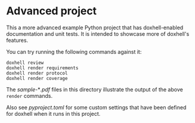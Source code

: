 # Advanced project
This a more advanced example Python project that has doxhell-enabled documentation and
unit tests. It is intended to showcase more of doxhell's features.

You can try running the following commands against it:
```
doxhell review
doxhell render requirements
doxhell render protocol
doxhell render coverage
```

The *sample-***.pdf* files in this directory illustrate the output of the above `render`
commands.

Also see *pyproject.toml* for some custom settings that have been defined for doxhell
when it runs in this project.
